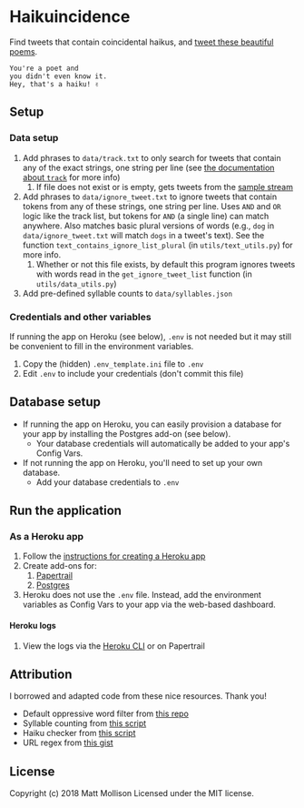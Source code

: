 # Haikuincidence

Find tweets that contain coincidental haikus, and [tweet these beautiful poems](https://twitter.com/haikuincidence).

```text
You're a poet and
you didn't even know it.
Hey, that's a haiku! ✌️
```

## Setup

### Data setup

1. Add phrases to `data/track.txt` to only search for tweets that contain any of the exact strings, one string per line (see [the documentation about `track`](https://developer.twitter.com/en/docs/tweets/filter-realtime/guides/basic-stream-parameters) for more info)
    1. If file does not exist or is empty, gets tweets from the [sample stream](https://developer.twitter.com/en/docs/tweets/sample-realtime/api-reference/get-statuses-sample)
1. Add phrases to `data/ignore_tweet.txt` to ignore tweets that contain tokens from any of these strings, one string per line. Uses `AND` and `OR` logic like the track list, but tokens for `AND` (a single line) can match anywhere. Also matches basic plural versions of words (e.g., `dog` in `data/ignore_tweet.txt` will match `dogs` in a tweet's text). See the function `text_contains_ignore_list_plural` (in `utils/text_utils.py`) for more info.
    1. Whether or not this file exists, by default this program ignores tweets with words read in the `get_ignore_tweet_list` function (in `utils/data_utils.py`)
1. Add pre-defined syllable counts to `data/syllables.json`

### Credentials and other variables

If running the app on Heroku (see below), `.env` is not needed but it may still be convenient to fill in the environment variables.

1. Copy the (hidden) `.env_template.ini` file to `.env`
1. Edit `.env` to include your credentials (don't commit this file)

## Database setup

- If running the app on Heroku, you can easily provision a database for your app by installing the Postgres add-on (see below).
  - Your database credentials will automatically be added to your app's Config Vars.
- If not running the app on Heroku, you'll need to set up your own database.
  - Add your database credentials to `.env`

## Run the application

### As a Heroku app

1. Follow the [instructions for creating a Heroku app](https://devcenter.heroku.com/articles/getting-started-with-python)
1. Create add-ons for:
   1. [Papertrail](https://elements.heroku.com/addons/papertrail)
   1. [Postgres](https://elements.heroku.com/addons/heroku-postgresql)
1. Heroku does not use the `.env` file. Instead, add the environment variables as Config Vars to your app via the web-based dashboard.

#### Heroku logs

1. View the logs via the [Heroku CLI](https://devcenter.heroku.com/articles/logging#view-logs) or on Papertrail

## Attribution

I borrowed and adapted code from these nice resources. Thank you!

- Default oppressive word filter from [this repo](https://github.com/dariusk/wordfilter)
- Syllable counting from [this script](https://github.com/akkana/scripts/blob/master/countsyl)
- Haiku checker from [this script](https://github.com/tomwardill/python-haiku/blob/master/haiku_checker.py)
- URL regex from [this gist](https://gist.github.com/gruber/8891611)

## License

Copyright (c) 2018 Matt Mollison Licensed under the MIT license.
